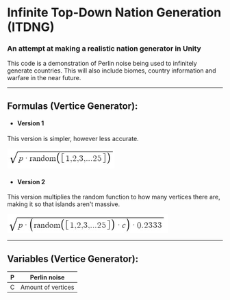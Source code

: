 # Infinite Top-Down Nation Generation (ITDNG)
### An attempt at making a realistic nation generator in Unity

This code is a demonstration of Perlin noise being used to infinitely generate countries. This will also include biomes, country information and warfare in the near future.
____
## Formulas (Vertice Generator):
- #### **Version 1**
This version is simpler, however less accurate.

![](https://github.com/jaqko/td-nationgen/blob/main/Screenshot%202022-11-23%20152652.jpg "Formula V1")

- #### **Version 2**
This version multiplies the random function to how many vertices there are, making it so that islands aren't massive.

![](https://github.com/jaqko/td-nationgen/blob/main/Screenshot%202022-11-23%20155111.jpg "Formula V2")

___
## Variables (Vertice Generator):

P | Perlin noise
--|-----------
C | Amount of vertices
